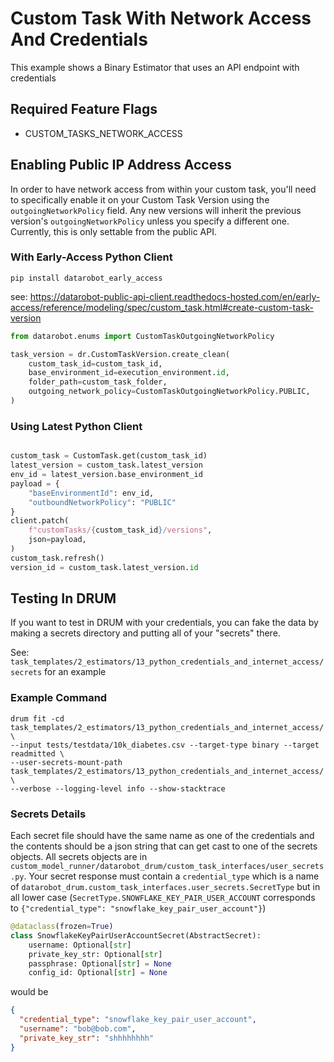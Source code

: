 # Custom Task With Network Access And Credentials

This example shows a Binary Estimator that uses an API endpoint with credentials

## Required Feature Flags

- CUSTOM_TASKS_NETWORK_ACCESS

## Enabling Public IP Address Access

In order to have network access from within your custom task, you'll need to specifically enable it on your
Custom Task Version using the `outgoingNetworkPolicy` field.  Any new versions will inherit the previous version's 
`outgoingNetworkPolicy` unless you specify a different one. Currently, this is only settable from the public API.

### With Early-Access Python Client

`pip install datarobot_early_access`

see: https://datarobot-public-api-client.readthedocs-hosted.com/en/early-access/reference/modeling/spec/custom_task.html#create-custom-task-version

```python
from datarobot.enums import CustomTaskOutgoingNetworkPolicy

task_version = dr.CustomTaskVersion.create_clean(
    custom_task_id=custom_task_id,
    base_environment_id=execution_environment.id,
    folder_path=custom_task_folder,
    outgoing_network_policy=CustomTaskOutgoingNetworkPolicy.PUBLIC,
)
```

### Using Latest Python Client

```python

custom_task = CustomTask.get(custom_task_id)
latest_version = custom_task.latest_version
env_id = latest_version.base_environment_id
payload = {
    "baseEnvironmentId": env_id,
    "outboundNetworkPolicy": "PUBLIC"
}
client.patch(
    f"customTasks/{custom_task_id}/versions",
    json=payload,
)
custom_task.refresh()
version_id = custom_task.latest_version.id
```

## Testing In DRUM

If you want to test in DRUM with your credentials, you can fake the data by making a secrets directory and
putting all of your "secrets" there. 

See: `task_templates/2_estimators/13_python_credentials_and_internet_access/secrets` for an example

### Example Command

```shell
drum fit -cd task_templates/2_estimators/13_python_credentials_and_internet_access/ \
--input tests/testdata/10k_diabetes.csv --target-type binary --target readmitted \
--user-secrets-mount-path task_templates/2_estimators/13_python_credentials_and_internet_access/ \
--verbose --logging-level info --show-stacktrace
```

### Secrets Details
Each secret file should have the same name as one of the credentials
and the contents should be a json string that can get cast to one of the secrets objects.  All secrets objects
are in `custom_model_runner/datarobot_drum/custom_task_interfaces/user_secrets.py`.  Your secret response must 
contain a `credential_type` which is a name of `datarobot_drum.custom_task_interfaces.user_secrets.SecretType` but
in all lower case (`SecretType.SNOWFLAKE_KEY_PAIR_USER_ACCOUNT` corresponds to 
`{"credential_type": "snowflake_key_pair_user_account"}`)

```python
@dataclass(frozen=True)
class SnowflakeKeyPairUserAccountSecret(AbstractSecret):
    username: Optional[str]
    private_key_str: Optional[str]
    passphrase: Optional[str] = None
    config_id: Optional[str] = None
```

would be

```json
{
  "credential_type": "snowflake_key_pair_user_account",
  "username": "bob@bob.com",
  "private_key_str": "shhhhhhhh"
}
```